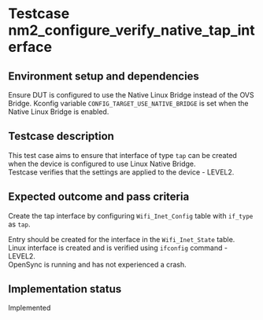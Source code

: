 # Testcase nm2_configure_verify_native_tap_interface

## Environment setup and dependencies

Ensure DUT is configured to use the Native Linux Bridge instead of
the OVS Bridge.
Kconfig variable `CONFIG_TARGET_USE_NATIVE_BRIDGE` is set when the Native Linux
Bridge is enabled.

## Testcase description

This test case aims to ensure that interface of type `tap` can be created
when the device is configured to use Linux Native Bridge.\
Testcase verifies that the settings are applied to the device - LEVEL2.

## Expected outcome and pass criteria

Create the tap interface by configuring `Wifi_Inet_Config` table
with `if_type` as `tap`.

Entry should be created for the interface in the `Wifi_Inet_State` table.\
Linux interface is created and is verified using `ifconfig` command - LEVEL2.\
OpenSync is running and has not experienced a crash.

## Implementation status

Implemented
